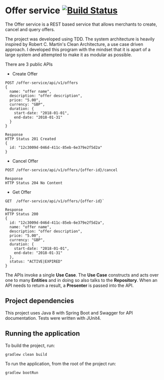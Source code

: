 # Offer service [![Build Status](https://travis-ci.org/grant-burgess/offer-service.svg?branch=master)](https://travis-ci.org/grant-burgess/offer-service)

The Offer service is a REST based service that allows merchants to create, cancel and query offers.

The project was developed using TDD. The system architecture is heavily inspired by Robert C. Martin's Clean Architecture, a use case driven approach. I developed this program with the mindset that it is apart of a large system and attempted to make it as modular as possible.

There are 3 public APIs
- Create Offer
```
POST /offer-service/api/v1/offers
{
  name: "offer name",
  description: "offer description",
  price: "5.00",
  currency: "GBP",
  duration: {
    start-date: "2018-01-01",
    end-date: "2018-01-31"
  }
}

Response
HTTP Status 201 Created
{
  id: "12c3009d-046d-411c-85eb-6e379e2f5d2a"
}
```
- Cancel Offer 
```
POST /offer-service/api/v1/offers/{offer-id}/cancel

Response
HTTP Status 204 No Content
```
- Get Offer
```
GET  /offer-service/api/v1/offers/{offer-id}`

Response
HTTP Status 200
{
  id: "12c3009d-046d-411c-85eb-6e379e2f5d2a",
  name: "offer name",
  description: "offer description",
  price: "5.00",
  currency: "GBP",
  duration: {
    start-date: "2018-01-01",
    end-date: "2018-01-31"
  },
  status: "ACTIVE|EXPIRED"
}
```

The APIs invoke a single **Use Case**. The **Use Case** constructs and acts over one to many **Entities** and in doing so also talks to the **Repository**.
When an API needs to return a result, a **Presenter** is passed into the API.

## Project dependencies
This project uses Java 8 with Spring Boot and Swagger for API documentation. 
Tests were written with JUnit4. 

## Running the application
To build the project, run:

```shell
gradlew clean build
```


To run the application, from the root of the project run:
```shell
gradlew bootRun
```
